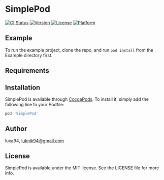 # SimplePod

[![CI Status](http://img.shields.io/travis/luxa94e/SimplePod.svg?style=flat)](https://travis-ci.org/luxa94e/SimplePod)
[![Version](https://img.shields.io/cocoapods/v/SimplePod.svg?style=flat)](http://cocoapods.org/pods/SimplePod)
[![License](https://img.shields.io/cocoapods/l/SimplePod.svg?style=flat)](http://cocoapods.org/pods/SimplePod)
[![Platform](https://img.shields.io/cocoapods/p/SimplePod.svg?style=flat)](http://cocoapods.org/pods/SimplePod)

## Example

To run the example project, clone the repo, and run `pod install` from the Example directory first.

## Requirements

## Installation

SimplePod is available through [CocoaPods](http://cocoapods.org). To install
it, simply add the following line to your Podfile:

```ruby
pod 'SimplePod'
```

## Author

luxa94, luknik94@gmail.com

## License

SimplePod is available under the MIT license. See the LICENSE file for more info.
